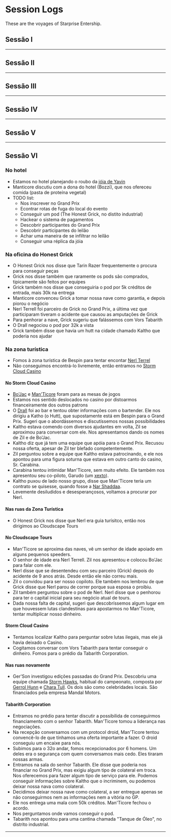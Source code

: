 # Session Logs
These are the voyages of Starprise Entership.

## Sessão I
---
## Sessão II
---
## Sessão III
---
## Sessão IV
---
## Sessão V
---
## Sessão VI

### No hotel
 - Estamos no hotel planejando o roubo da [jóia de Yavin](./codex.md#joia-de-yavin)
 - Manticore discutiu com a dona do hotel (Bozzi), que nos ofereceu comida (pasta de proteína vegetal)
 - TODO list:
    + Nos inscrever no Grand Prix
    + Econtrar rotas de fuga do local do evento
    + Conseguir um pod (The Honest Grick, no distito industrial)
    + Hackear o sistema de pagamentos
    + Descobrir participantes do Grand Prix
    + Descobrir participantes do leilão
    + Achar uma maneira de se infiltrar no leilão
    + Conseguir uma réplica da jóia

### Na oficina do Honest Grick
 - O Honest Grick nos disse que Tarin Razer frequentemente o procura para conseguir peças
 - Grick nos disse também que raramente os pods são comprados, tipicamente são feitos por equipes
 - Grick também nos disse que conseguiria o pod por 5k créditos de entrada, mais 30k na entrega
 - Manticore convenceu Grick a tomar nossa nave como garantia, e depois piorou o negócio
 - Nerl Terrell foi parceiro de Grick no Grand Prix, a última vez que participaram tiveram o acidente que causou as amputações de Grick
 - Para penhorar a nave, Grick sugeriu que falássemos com Vors Tabarith
 - O Drall negociou o pod por 32k a vista
 - Grick também disse que havia um hutt na cidade chamado Kaltho que poderia nos ajudar
 
 ### Na zona turística
 - Fomos à zona turística de Bespin para tentar encontar [Nerl Terrel](./codex.md#nerl-terrell)
 - Não conseguimos encontrá-lo livremente, então entramos no [Storm Cloud Casino](./codex#storm-cloud-casino)
 
 #### No Storm Cloud Casino
 - [Bo'Jac](./playerCharacters.md#bojac) e [Man'Ticore](./playerCharacters.md#manticore) foram para as mesas de jogos
 - Estamos nos sentido deslocados no casino por distoarmos financeiramente dos outros patrons
 - O [Drall](./playerCharacters.md#zilvarella) foi ao bar e tentou obter informações com o bartender. Ele nos dirigiu a Katho (o Hutt), que supostamente está em Bespin para o Grand Prix. Sugeri que o abordássemos e discutíssemos nossas possibilidades
 - Kaltho estava comendo com diversos ajudantes em volta, Zil se aproximou para conversar com ele. Nos apresentamos dando os nomes de Zil e de Bo'Jac. 
 - Kaltho diz que já tem uma equipe que apóia para o Grand Prix. Recusou nossa oferta, apesar de Zil ter blefado competentemente.
 - Zil perguntou sobre a equipe que Kaltho estava patrocinando, e ele nos apontou para uma figura soturna que estava em outro canto do casino, Sr. Carabina.
 - Carabina tentou intimidar Man'Ticore, sem muito efeito. Ele também nos apresentou seu co-piloto, Garudo (um [xexto](https://starwars.fandom.com/wiki/Xexto)).
 - Kaltho puxou de lado nosso grupo, disse que Man'Ticore teria um contrato se quisesse, quando fosse a [Nar Shaddaa](https://starwars.fandom.com/wiki/Nar_Shaddaa).
 - Levemente desiludidos e desesperançosos, voltamos a procurar por Nerl.

#### Nas ruas da Zona Turística
 - O Honest Grick nos disse que Nerl era guia turísitco, então nos dirigimos ao Cloudscape Tours

#### No Cloudscape Tours
 - Man'Ticore se aproxima das naves, vê um senhor de idade apoiado em alguns pequenos speeders.
 - O senhor de idade era Nerl Terrell. Zil nos apresentou e colocou Bo'Jac para falar com ele.
 - Nerl disse que se desentendeu com seu parceiro (Grick) depois do acidente de 9 anos atrás. Desde então ele não correu mais.
 - Zil o convidou para ser nosso copiloto. Ele também nos lembrou de que Grick disse que Nerl parou de correr porque sua esposa o proibiu.
 - Zil também perguntou sobre o pod de Nerl. Nerl disse que o penhorou para ter o capital inicial para seu negócio atual de tours.
 - Dada nossa falta de capital, sugeri que descobríssemos algum lugar em que houvessem lutas clandestinas para apostarmos no Man'Ticore, tentar multiplicar nosso dinheiro.

#### Storm Cloud Casino
 - Tentamos localizar Kaltho para perguntar sobre lutas ilegais, mas ele já havia deixado o Casino.
 - Cogitamos conversar com Vors Tabarith para tentar conseguir o dinheiro. Fomos para o prédio da Tabarith Corporation.

#### Nas ruas novamente
 - Ger'Son investigou edições passadas do Grand Prix. Descobriu uma equipe chamada [Storm Hawks](./codex.md#storm-hawks), habitual do campeonato, composta por [Gerrol Hunn](./codex.md#gerrolhunn) e [Chara Tull](./codex.md#chara-tull). Os dois são como celebridades locais. São financiados pela empresa Mandal Motors.

#### Tabarith Corporation
 - Entramos no prédio para tentar discutir a possibilida de conseguirmos financiamento com o senhor Tabarith. Man'Ticore tomou a liderança nas negociações.
 - Na recepção conversamos com um protocol droid, Man'Ticore tentou convencê-lo de que tínhamos uma oferta importante a fazer. O droid conseguiu um encaixe para nós.
 - Subimos para o 32o andar, fomos recepcionados por 6 homens. Um deles era o segurança com quem conversamos mais cedo. Eles tiraram nossas armas.
 - Entramos na sala do senhor Tabarith. Ele disse que poderia nos financiar no Grand Prix, mas exigiu algum tipo de colateral em troca. Nos oferecemos para fazer algum tipo de serviço para ele. Podemos conseguir informações sobre Kaltho que o incriminem, ou podemos deixar nossa nava como colateral.
 - Decidimos deixar nossa nave como colateral, a ser entregue apenas se não conseguirmos nem as informações nem a vitória no GP.
 - Ele nos entrega uma mala com 50k créditos. Man'Ticore fechou o acordo.
 - Nos perguntamos onde vamos conseguir o pod.
 - Tabarith nos apontou para uma cantina chamada "Tanque de Óleo", no distrito industrial.
 ---